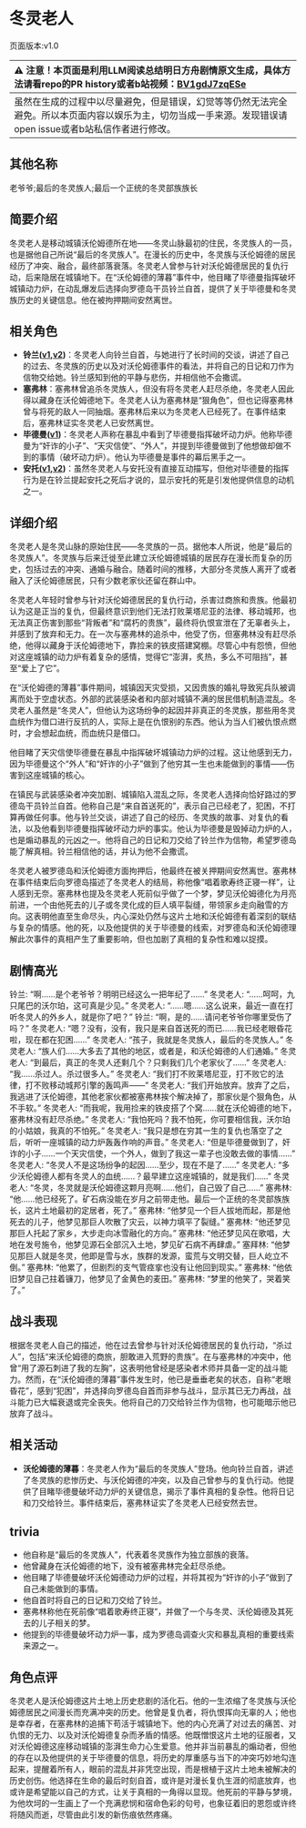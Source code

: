 # 冬灵老人
页面版本:v1.0
 

| :warning: 注意！本页面是利用LLM阅读总结明日方舟剧情原文生成，具体方法请看repo的PR history或者b站视频：[BV1gdJ7zqESe](https://www.bilibili.com/video/BV1gdJ7zqESe/)         |
|:----------------------------|
| 虽然在生成的过程中以尽量避免，但是错误，幻觉等等仍然无法完全避免。所以本页面内容以娱乐为主，切勿当成一手来源。发现错误请open issue或者b站私信作者进行修改。|



## 其他名称
老爷爷;最后的冬灵族人;最后一个正统的冬灵部族族长
## 简要介绍
冬灵老人是移动城镇沃伦姆德所在地——冬灵山脉最初的住民，冬灵族人的一员，也是据他自己所说“最后的冬灵族人”。在漫长的历史中，冬灵族与沃伦姆德的居民经历了冲突、融合，最终部落衰落。冬灵老人曾参与针对沃伦姆德居民的复仇行动，后来隐居在城镇地下。在“沃伦姆德的薄暮”事件中，他目睹了毕德曼指挥破坏城镇动力炉，在动乱爆发后选择向罗德岛干员铃兰自首，提供了关于毕德曼和冬灵族历史的关键信息。他在被拘押期间安然离世。
## 相关角色
-   **铃兰([v1](char_358_lisa.md),[v2](../char_v3/char_358_lisa.md))**：冬灵老人向铃兰自首，与她进行了长时间的交谈，讲述了自己的过去、冬灵族的历史以及对沃伦姆德事件的看法，并将自己的日记和刀作为信物交给她。铃兰感知到他的平静与悲伤，并相信他不会撒谎。
-   **塞弗林**：塞弗林曾追杀冬灵族人，但没有将冬灵老人赶尽杀绝，冬灵老人因此得以藏身在沃伦姆德地下。冬灵老人认为塞弗林是“狠角色”，但也记得塞弗林曾与将死的敌人一同抽烟。塞弗林后来以为冬灵老人已经死了。在事件结束后，塞弗林证实冬灵老人已安然离世。
-   **毕德曼([v1](extended_char_bi_de_man.md))**：冬灵老人声称在暴乱中看到了毕德曼指挥破坏动力炉。他称毕德曼为“奸诈的小子”、“天灾信使”、“外人”，并提到毕德曼做到了他想做却做不到的事情（破坏动力炉）。他认为毕德曼是事件的幕后黑手之一。
-   **安托([v1](extended_char_an_tuo.md),[v2](../char_v3/extended_char_an_tuo.md))**：虽然冬灵老人与安托没有直接互动描写，但他对毕德曼的指挥行为是在铃兰提起安托之死后才说的，显示安托的死是引发他提供信息的动机之一。
## 详细介绍
冬灵老人是冬灵山脉的原始住民——冬灵族的一员。据他本人所说，他是“最后的冬灵族人”。冬灵族与后来迁徙至此建立沃伦姆德城镇的居民存在漫长而复杂的历史，包括过去的冲突、通婚与融合。随着时间的推移，大部分冬灵族人离开了或者融入了沃伦姆德居民，只有少数老家伙还留在群山中。

冬灵老人年轻时曾参与针对沃伦姆德居民的复仇行动，杀害过商旅和贵族。他最初认为这是正当的复仇，但最终意识到他们无法打败莱塔尼亚的法律、移动城邦，也无法真正伤害到那些“背叛者”和“腐朽的贵族”，最终将仇恨宣泄在了无辜者头上，并感到了放弃和无力。在一次与塞弗林的追杀中，他受了伤，但塞弗林没有赶尽杀绝，他得以藏身于沃伦姆德地下，靠捡来的铁皮搭建窝棚。尽管心中有怨愤，但他对这座城镇的动力炉有着复杂的感情，觉得它“澎湃，炙热，多么不可阻挡”，甚至“爱上了它”。

在“沃伦姆德的薄暮”事件期间，城镇因天灾受损，又因贵族的婚礼导致宪兵队被调离而处于空虚状态。外部的武装感染者和内部对城镇不满的居民借机制造混乱。冬灵老人虽然是“冬灵人”，但他认为这场纷争的起因并非真正的冬灵族，那些用冬灵血统作为借口进行反抗的人，实际上是在仇恨别的东西。他认为当人们被仇恨点燃时，才会想起血统，而血统只是借口。

他目睹了天灾信使毕德曼在暴乱中指挥破坏城镇动力炉的过程。这让他感到无力，因为毕德曼这个“外人”和“奸诈的小子”做到了他穷其一生也未能做到的事情——伤害到这座城镇的核心。

在镇民与武装感染者冲突加剧、城镇陷入混乱之际，冬灵老人选择向恰好路过的罗德岛干员铃兰自首。他称自己是“来自首送死的”，表示自己已经老了，犯困，不打算再做任何事。他与铃兰交谈，讲述了自己的经历、冬灵族的故事、对复仇的看法，以及他看到毕德曼指挥破坏动力炉的事实。他认为毕德曼是毁掉动力炉的人，也是煽动暴乱的元凶之一。他将自己的日记和刀交给了铃兰作为信物，希望罗德岛能了解真相。铃兰相信他的话，并认为他不会撒谎。

冬灵老人被罗德岛和沃伦姆德方面拘押后，他最终在被关押期间安然离世。塞弗林在事件结束后向罗德岛描述了冬灵老人的结局，称他像“唱着歌寿终正寝一样”，让人感到无奈。塞弗林也提及冬灵老人死前似乎做了一个梦，梦见沃伦姆德化为月亮前进，一个由他死去的儿子或冬灵化成的巨人填平裂缝，带领家乡走向融雪的方向。这表明他直至生命尽头，内心深处仍然与这片土地和沃伦姆德有着深刻的联结与复杂的情感。他的死，以及他提供的关于毕德曼的线索，对罗德岛和沃伦姆德理解此次事件的真相产生了重要影响，但也加剧了真相的复杂性和难以捉摸。
## 剧情高光
铃兰: “啊......是个老爷爷？明明已经这么一把年纪了......”
冬灵老人: “......呵呵，九只尾巴的沃尔珀，这可真是少见。”
冬灵老人: “......嗯......这么说来，最近一直在打听冬灵人的外乡人，就是你了吧？”
铃兰: “啊，是的......请问老爷爷你哪里受伤了吗？”
冬灵老人: “嗯？没有，没有，我只是来自首送死的而已......我已经老眼昏花啦，现在都在犯困......”
冬灵老人: “孩子，我就是冬灵族人，最后的冬灵族人。”
冬灵老人: “族人们......大多去了其他的地区，或者是，和沃伦姆德的人们通婚。”
冬灵老人: “到最后，真正的冬灵人还剩几个？只剩我们几个老家伙了......”
冬灵老人: “我......杀过人。杀过很多人。”
冬灵老人: “我们打不败莱塔尼亚，打不败它的法律，打不败移动城邦引擎的轰鸣声——”
冬灵老人: “我们开始放弃。放弃了之后，我逃进了沃伦姆德，其他老家伙都被塞弗林挨个解决掉了，那家伙是个狠角色，从不手软。”
冬灵老人: “而我呢，我用捡来的铁皮搭了个窝......就在沃伦姆德的地下，塞弗林没有赶尽杀绝。”
冬灵老人: “我怕死吗？我不怕死，你可要相信我，沃尔珀的小姑娘，我真的不怕死。”
冬灵老人: “我只是想在穷其一生的复仇也落空了之后，听听一座城镇的动力炉轰轰作响的声音。”
冬灵老人: “但是毕德曼做到了，奸诈的小子......一个天灾信使，一个外人，做到了我这一辈子也没敢去做的事情......”
冬灵老人: “冬灵人不是这场纷争的起因......至少，现在不是了......”
冬灵老人: “多少沃伦姆德人都有冬灵人的血统......？最早建立这座城镇的，就是我们......”
冬灵老人: “冬灵，冬灵就是沃伦姆德这颗月亮啊......他们，自己毁了自己......”
塞弗林: “他......他已经死了。矿石病没能在岁月之前带走他。最后一个正统的冬灵部族族长，这片土地最初的定居者，死了。”
塞弗林: “他梦见一个巨人拔地而起，那是他死去的儿子，他梦见那巨人吹散了灾云，以神力填平了裂缝。”
塞弗林: “他还梦见那巨人托起了家乡，大步走向冰雪融化的方向。”
塞弗林: “他还梦见风在歌唱，大地在发号施令，他梦见源石全部沉入土地，梦见矿石病不再肆虐。”
塞拜林: “他梦见那巨人就是冬灵，他即是雪与水，族群的发源，蛮荒与文明交替，巨人屹立不倒。”
塞弗林: “他累了，但剧烈的支气管痉挛也没有让他回到现实。”
塞弗林: “他依旧梦见自己拄着镰刀，他梦见了金黄色的麦田。”
塞弗林: “梦里的他笑了，哭着笑了。”
## 战斗表现
根据冬灵老人自己的描述，他在过去曾参与针对沃伦姆德居民的复仇行动，“杀过人”，包括“来沃伦姆德的商旅，胆敢进入荒野的贵族”。在与塞弗林的冲突中，他曾“用了源石刺进了我的左胸”，这表明他曾经是感染者术师并具备一定的战斗能力。然而，在“沃伦姆德的薄暮”事件发生时，他已是垂垂老矣的状态，自称“老眼昏花”，感到“犯困”，并选择向罗德岛自首而非参与战斗，显示其已无力再战，战斗能力已大幅衰退或完全丧失。他将自己的刀交给铃兰作为信物，也可能暗示他已放弃了战斗。
## 相关活动
-   **沃伦姆德的薄暮**：冬灵老人作为“最后的冬灵族人”登场。他向铃兰自首，讲述了冬灵族的悲惨历史、与沃伦姆德的冲突，以及自己曾参与的复仇行动。他提供了目睹毕德曼破坏动力炉的关键信息，揭示了事件真相的复杂性。他将日记和刀交给铃兰。事件结束后，塞弗林证实了冬灵老人已经安然去世。
## trivia
*   他自称是“最后的冬灵族人”，代表着冬灵族作为独立部族的衰落。
*   他曾藏身在沃伦姆德的地下，没有被塞弗林完全赶尽杀绝。
*   他目睹了毕德曼破坏沃伦姆德动力炉的过程，并将其视为“奸诈的小子”做到了自己未能做到的事情。
*   他自首时将自己的日记和刀交给了铃兰。
*   塞弗林称他在死前像“唱着歌寿终正寝”，并做了一个与冬灵、沃伦姆德及其死去的儿子相关的梦。
*   他提到的毕德曼破坏动力炉一事，成为罗德岛调查火灾和暴乱真相的重要线索来源之一。
## 角色点评
冬灵老人是沃伦姆德这片土地上历史悲剧的活化石。他的一生浓缩了冬灵族与沃伦姆德居民之间漫长而充满冲突的历史。他曾是复仇者，将仇恨挥向无辜的人；他也是幸存者，在塞弗林的追捕下苟活于城镇地下。他的内心充满了对过去的痛苦、对仇恨的无力、以及对沃伦姆德复杂而矛盾的情感。他既憎恨这片土地的征服者，又对沃伦姆德这座移动城镇的澎湃生命力心生爱意。他并非当前暴乱的煽动者，但他的存在以及他提供的关于毕德曼的信息，将历史的厚重感与当下的冲突巧妙地勾连起来，提醒着所有人，眼前的混乱并非凭空出现，而是根植于这片土地未被解决的历史创伤。他选择在生命的最后时刻自首，或许是对漫长复仇生涯的彻底放弃，也或许是希望能以自己的方式，让关于真相的一角得以显现。他死前的平静与梦境，为他坎坷的一生画上了一个充满悲悯和宿命色彩的句号，也象征着旧的恩怨或许终将随风而逝，尽管由此引发的新伤痕依然疼痛。